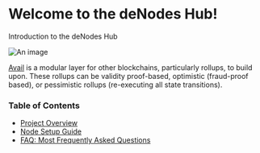 # Welcome to the deNodes Hub!

Introduction to the deNodes Hub

![An image](/avail-hero.svg)

[Avail](https://availproject.org/) is a modular layer for other blockchains, particularly rollups, to build upon. These rollups can be validity proof-based, optimistic (fraud-proof based), or pessimistic rollups (re-executing all state transitions).

### Table of Contents
* [Project Overview](https://hub.denodes.xyz/avail/project-overview)
* [Node Setup Guide](https://hub.denodes.xyz/avail/node-setup-guide)
* [FAQ: Most Frequently Asked Questions](https://hub.denodes.xyz/avail/faq)